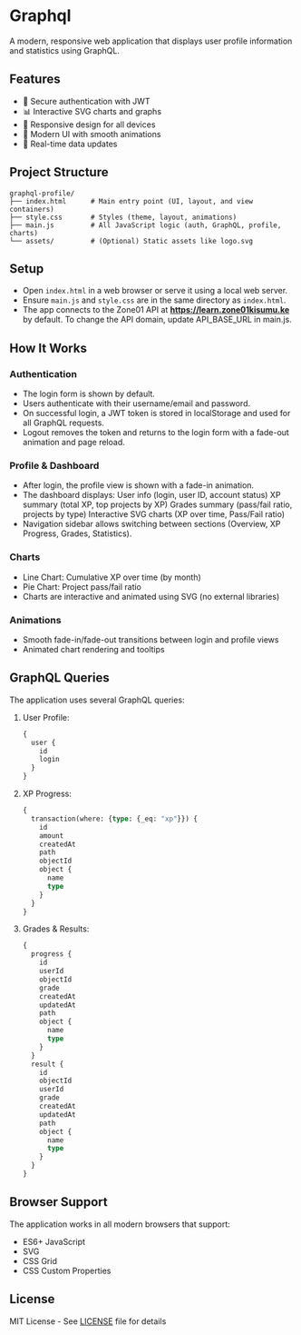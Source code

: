 # Graphql

A modern, responsive web application that displays user profile information and statistics using GraphQL.

## Features

- 🔐 Secure authentication with JWT
- 📊 Interactive SVG charts and graphs
- 📱 Responsive design for all devices
- 🎨 Modern UI with smooth animations
- 🔄 Real-time data updates

## Project Structure

```
graphql-profile/
├── index.html      # Main entry point (UI, layout, and view containers)
├── style.css       # Styles (theme, layout, animations)
├── main.js         # All JavaScript logic (auth, GraphQL, profile, charts)
└── assets/         # (Optional) Static assets like logo.svg
```

## Setup

- Open `index.html` in a web browser or serve it using a local web server.
- Ensure `main.js` and `style.css` are in the same directory as `index.html`.
- The app connects to the Zone01 API at **https://learn.zone01kisumu.ke** by default. To change the  API domain, update API_BASE_URL in main.js.

## How It Works

### Authentication

- The login form is shown by default.
- Users authenticate with their username/email and password.
- On successful login, a JWT token is stored in localStorage and used for all GraphQL requests.
- Logout removes the token and returns to the login form with a fade-out animation and page reload.

### Profile & Dashboard

- After login, the profile view is shown with a fade-in animation.
- The dashboard displays:
User info (login, user ID, account status)
XP summary (total XP, top projects by XP)
Grades summary (pass/fail ratio, projects by type)
Interactive SVG charts (XP over time, Pass/Fail ratio)
- Navigation sidebar allows switching between sections (Overview, XP Progress, Grades, Statistics).

### Charts
- Line Chart: Cumulative XP over time (by month)
- Pie Chart: Project pass/fail ratio
- Charts are interactive and animated using SVG (no external libraries)

### Animations
- Smooth fade-in/fade-out transitions between login and profile views
- Animated chart rendering and tooltips

## GraphQL Queries

The application uses several GraphQL queries:

1. User Profile:
   ```graphql
   {
     user {
       id
       login
     }
   }
   ```

2. XP Progress:
   ```graphql
   {
     transaction(where: {type: {_eq: "xp"}}) {
       id
       amount
       createdAt
       path
       objectId
       object {
         name
         type
       }
     }
   }
   ```

3. Grades & Results:
   ```graphql
   {
     progress {
       id
       userId
       objectId
       grade
       createdAt
       updatedAt
       path
       object {
         name
         type
       }
     }
     result {
       id
       objectId
       userId
       grade
       createdAt
       updatedAt
       path
       object {
         name
         type
       }
     }
   }
   ```

## Browser Support

The application works in all modern browsers that support:
- ES6+ JavaScript
- SVG
- CSS Grid
- CSS Custom Properties

## License

MIT License - See [LICENSE](../docs/LICENSE) file for details  